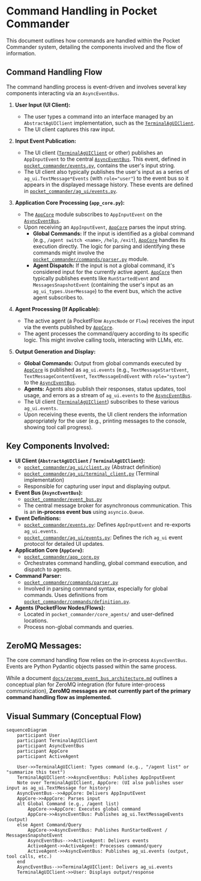 # Command Handling in Pocket Commander

This document outlines how commands are handled within the Pocket Commander system, detailing the components involved and the flow of information.

## Command Handling Flow

The command handling process is event-driven and involves several key components interacting via an `AsyncEventBus`.

1.  **User Input (UI Client):**
    *   The user types a command into an interface managed by an `AbstractAgUIClient` implementation, such as the [`TerminalAgUIClient`](../pocket_commander/ag_ui/terminal_client.py:1).
    *   The UI client captures this raw input.

2.  **Input Event Publication:**
    *   The UI client ([`TerminalAgUIClient`](../pocket_commander/ag_ui/terminal_client.py:1) or other) publishes an `AppInputEvent` to the central [`AsyncEventBus`](../pocket_commander/event_bus.py:1). This event, defined in [`pocket_commander/events.py`](../pocket_commander/events.py:1), contains the user's input string.
    *   The UI client also typically publishes the user's input as a series of `ag_ui.TextMessage*Events` (with `role="user"`) to the event bus so it appears in the displayed message history. These events are defined in [`pocket_commander/ag_ui/events.py`](../pocket_commander/ag_ui/events.py:1).

3.  **Application Core Processing (`app_core.py`):**
    *   The [`AppCore`](../pocket_commander/app_core.py:1) module subscribes to `AppInputEvent` on the [`AsyncEventBus`](../pocket_commander/event_bus.py:1).
    *   Upon receiving an `AppInputEvent`, [`AppCore`](../pocket_commander/app_core.py:1) parses the input string.
        *   **Global Commands:** If the input is identified as a global command (e.g., `/agent switch <name>`, `/help`, `/exit`), [`AppCore`](../pocket_commander/app_core.py:1) handles its execution directly. The logic for parsing and identifying these commands might involve the [`pocket_commander/commands/parser.py`](../pocket_commander/commands/parser.py:1) module.
        *   **Agent Dispatch:** If the input is not a global command, it's considered input for the currently active agent. [`AppCore`](../pocket_commander/app_core.py:1) then typically publishes events like `RunStartedEvent` and `MessagesSnapshotEvent` (containing the user's input as an `ag_ui_types.UserMessage`) to the event bus, which the active agent subscribes to.

4.  **Agent Processing (If Applicable):**
    *   The active agent (a PocketFlow `AsyncNode` or `Flow`) receives the input via the events published by [`AppCore`](../pocket_commander/app_core.py:1).
    *   The agent processes the command/query according to its specific logic. This might involve calling tools, interacting with LLMs, etc.

5.  **Output Generation and Display:**
    *   **Global Commands:** Output from global commands executed by [`AppCore`](../pocket_commander/app_core.py:1) is published as `ag_ui.events` (e.g., `TextMessageStartEvent`, `TextMessageContentEvent`, `TextMessageEndEvent` with `role="system"`) to the [`AsyncEventBus`](../pocket_commander/event_bus.py:1).
    *   **Agents:** Agents also publish their responses, status updates, tool usage, and errors as a stream of `ag_ui.events` to the [`AsyncEventBus`](../pocket_commander/event_bus.py:1).
    *   The UI client ([`TerminalAgUIClient`](../pocket_commander/ag_ui/terminal_client.py:1)) subscribes to these various `ag_ui.events`.
    *   Upon receiving these events, the UI client renders the information appropriately for the user (e.g., printing messages to the console, showing tool call progress).

## Key Components Involved:

*   **UI Client (`AbstractAgUIClient` / `TerminalAgUIClient`):**
    *   [`pocket_commander/ag_ui/client.py`](../pocket_commander/ag_ui/client.py:1) (Abstract definition)
    *   [`pocket_commander/ag_ui/terminal_client.py`](../pocket_commander/ag_ui/terminal_client.py:1) (Terminal implementation)
    *   Responsible for capturing user input and displaying output.
*   **Event Bus (`AsyncEventBus`):**
    *   [`pocket_commander/event_bus.py`](../pocket_commander/event_bus.py:1)
    *   The central message broker for asynchronous communication. This is an **in-process event bus** using `asyncio.Queue`.
*   **Event Definitions:**
    *   [`pocket_commander/events.py`](../pocket_commander/events.py:1): Defines `AppInputEvent` and re-exports `ag_ui.events`.
    *   [`pocket_commander/ag_ui/events.py`](../pocket_commander/ag_ui/events.py:1): Defines the rich `ag_ui` event protocol for detailed UI updates.
*   **Application Core (`AppCore`):**
    *   [`pocket_commander/app_core.py`](../pocket_commander/app_core.py:1)
    *   Orchestrates command handling, global command execution, and dispatch to agents.
*   **Command Parser:**
    *   [`pocket_commander/commands/parser.py`](../pocket_commander/commands/parser.py:1)
    *   Involved in parsing command syntax, especially for global commands. Uses definitions from [`pocket_commander/commands/definition.py`](../pocket_commander/commands/definition.py:1).
*   **Agents (PocketFlow Nodes/Flows):**
    *   Located in `pocket_commander/core_agents/` and user-defined locations.
    *   Process non-global commands and queries.

## ZeroMQ Messages:

The core command handling flow relies on the in-process `AsyncEventBus`. Events are Python Pydantic objects passed within the same process.

While a document [`docs/zeromq_event_bus_architecture.md`](zeromq_event_bus_architecture.md:1) outlines a conceptual plan for ZeroMQ integration (for future inter-process communication), **ZeroMQ messages are not currently part of the primary command handling flow as implemented.**

## Visual Summary (Conceptual Flow)

```mermaid
sequenceDiagram
    participant User
    participant TerminalAgUIClient
    participant AsyncEventBus
    participant AppCore
    participant ActiveAgent

    User->>TerminalAgUIClient: Types command (e.g., "/agent list" or "summarize this text")
    TerminalAgUIClient->>AsyncEventBus: Publishes AppInputEvent
    Note over TerminalAgUIClient, AppCore: (UI also publishes user input as ag_ui.TextMessage for history)
    AsyncEventBus-->>AppCore: Delivers AppInputEvent
    AppCore->>AppCore: Parses input
    alt Global Command (e.g., /agent list)
        AppCore->>AppCore: Executes global command
        AppCore->>AsyncEventBus: Publishes ag_ui.TextMessageEvents (output)
    else Agent Command/Query
        AppCore->>AsyncEventBus: Publishes RunStartedEvent / MessagesSnapshotEvent
        AsyncEventBus-->>ActiveAgent: Delivers events
        ActiveAgent->>ActiveAgent: Processes command/query
        ActiveAgent->>AsyncEventBus: Publishes ag_ui.events (output, tool calls, etc.)
    end
    AsyncEventBus-->>TerminalAgUIClient: Delivers ag_ui.events
    TerminalAgUIClient->>User: Displays output/response